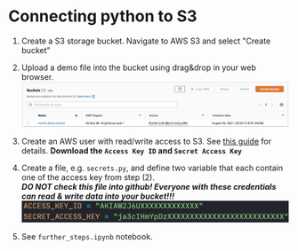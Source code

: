 # Connecting python to S3

1. Create a S3 storage bucket. Navigate to AWS S3 and select "Create bucket"
2. Upload a demo file into the bucket using drag&drop in your web browser.
![](img/screenshot2.png)  
3. Create an AWS user with read/write access to S3. See [this guide](https://www.gormanalysis.com/blog/connecting-to-aws-s3-with-python/) for details. **Download the `Access Key ID` and `Secret Access Key`**
4. Create a file, e.g. `secrets.py`, and define two variable that each contain one of the access key from step (2).  
***DO NOT check this file into github! Everyone with these credentials can read & write data into your bucket!!!***
![](img/screenshot1.png)  


5. See `further_steps.ipynb` notebook.
